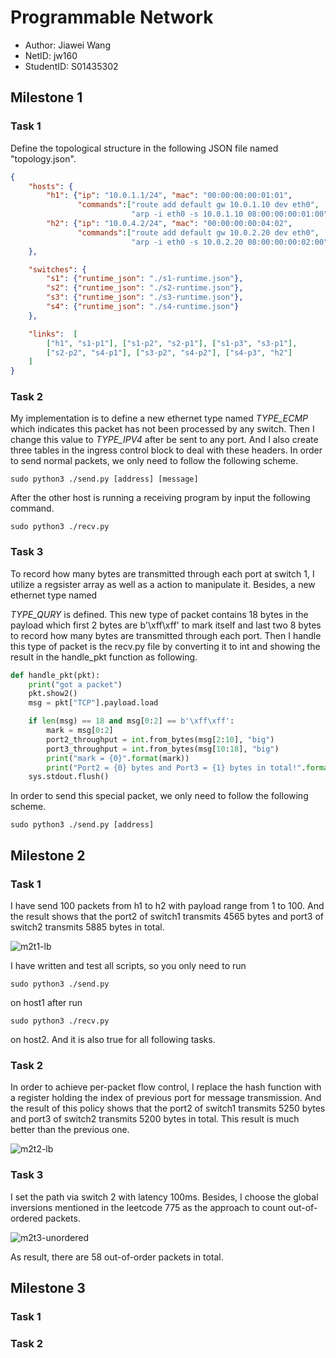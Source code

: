 # Programmable Network

* Author: Jiawei Wang
* NetID: jw160
* StudentID: S01435302



## Milestone 1

### Task 1

Define the topological structure in the following JSON file named "topology.json".

``` json
{
    "hosts": {
        "h1": {"ip": "10.0.1.1/24", "mac": "00:00:00:00:01:01",
               "commands":["route add default gw 10.0.1.10 dev eth0",
                           "arp -i eth0 -s 10.0.1.10 08:00:00:00:01:00"]},
        "h2": {"ip": "10.0.4.2/24", "mac": "00:00:00:00:04:02",
               "commands":["route add default gw 10.0.2.20 dev eth0",
                           "arp -i eth0 -s 10.0.2.20 08:00:00:00:02:00"]}
    },

    "switches": {
        "s1": {"runtime_json": "./s1-runtime.json"},
        "s2": {"runtime_json": "./s2-runtime.json"},
        "s3": {"runtime_json": "./s3-runtime.json"},
        "s4": {"runtime_json": "./s4-runtime.json"}
    },

    "links":  [
        ["h1", "s1-p1"], ["s1-p2", "s2-p1"], ["s1-p3", "s3-p1"], 
        ["s2-p2", "s4-p1"], ["s3-p2", "s4-p2"], ["s4-p3", "h2"]
    ]
}
```



### Task 2

My implementation is to define a new ethernet type named *TYPE_ECMP* which indicates this packet has not been processed by any switch. Then I change this value to *TYPE_IPV4* after be sent to any port. And I also create three tables in the ingress control block to deal with these headers. In order to send normal packets,  we only need to follow the following scheme.

```shell
sudo python3 ./send.py [address] [message]
```

After the other host is running a receiving program by input the following command.

```shell
sudo python3 ./recv.py
```




### Task 3
To record how many bytes are transmitted through each port at switch 1, I utilize a regsister array as well as a action to manipulate it. Besides, a new ethernet type named 

*TYPE_QURY* is defined. This new type of packet contains 18 bytes in the payload which first 2 bytes are b'\xff\xff' to mark itself and last two 8 bytes to record how many bytes are transmitted through each port. Then I handle this type of packet is the recv.py file by converting it to int and showing the result in the handle_pkt function as following.

```python
def handle_pkt(pkt):
    print("got a packet")
    pkt.show2()
    msg = pkt["TCP"].payload.load

    if len(msg) == 18 and msg[0:2] == b'\xff\xff':
        mark = msg[0:2]
        port2_throughput = int.from_bytes(msg[2:10], "big")
        port3_throughput = int.from_bytes(msg[10:18], "big")
        print("mark = {0}".format(mark))
        print("Port2 = {0} bytes and Port3 = {1} bytes in total!".format(port2_throughput, port3_throughput))
    sys.stdout.flush()
```

In order to send this special packet, we only need to follow the following scheme.

```shell
sudo python3 ./send.py [address]
```




## Milestone 2

### Task 1

I have send 100 packets from h1 to h2 with payload range from 1 to 100. And the result shows that the port2 of switch1 transmits 4565 bytes and port3 of switch2 transmits 5885 bytes in total.

<img src="D:\Documents\GitHub\comp536\lab2\asset\m2t1-lb.PNG" alt="m2t1-lb" style="zoom:100%;" />

I have written and test all scripts, so you only need to run

```shell
sudo python3 ./send.py
```

on host1 after run

```shell
sudo python3 ./recv.py
```

on host2. And it is also true for all following tasks.



### Task 2

In order to achieve per-packet flow control, I replace the hash function with a register holding the index of previous port for message transmission. And the result of this policy shows that the port2 of switch1 transmits 5250 bytes and port3 of switch2 transmits 5200 bytes in total. This result is much better than the previous one.



![m2t2-lb](D:\Documents\GitHub\comp536\lab2\asset\m2t2-lb.PNG)



### Task 3

 I set the path via switch 2 with latency 100ms. Besides, I choose the global inversions mentioned in the leetcode 775 as the approach to count out-of-ordered packets.

![m2t3-unordered](D:\Documents\GitHub\comp536\lab2\asset\m2t3-unordered.PNG)

As result, there are 58 out-of-order packets in total.



## Milestone 3

### Task 1





### Task 2





